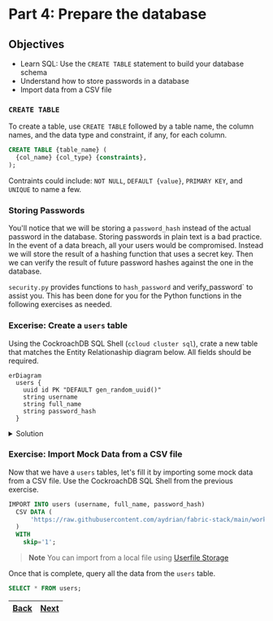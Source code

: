 # Part 4: Prepare the database

## Objectives

- Learn SQL: Use the `CREATE TABLE` statement to build your database schema
- Understand how to store passwords in a database
- Import data from a CSV file

### `CREATE TABLE`

To create a table, use `CREATE TABLE` followed by a table name, the column names, and the data type and constraint, if any, for each column.

```SQL
CREATE TABLE {table_name} (
  {col_name} {col_type} {constraints},
);
```

Contraints could include: `NOT NULL`, `DEFAULT {value}`, `PRIMARY KEY`, and `UNIQUE` to name a few.

### Storing Passwords

You'll notice that we will be storing a `password_hash` instead of the actual password in the database. Storing passwords in plain text is a bad practice. In the event of a data breach, all your users would be compromised. Instead we will store the result of a hashing function that uses a secret key. Then we can verify the result of future password hashes against the one in the database.

`security.py` provides functions to `hash_password` and verify_password` to assist you. This has been done for you for the Python functions in the following exercises as needed.

### Excerise: Create a `users` table

Using the CockroachDB SQL Shell (`ccloud cluster sql`), crate a new table that matches the Entity Relationaship diagram below. All fields should be required.

```mermaid
erDiagram
  users {
    uuid id PK "DEFAULT gen_random_uuid()"
    string username
    string full_name
    string password_hash
  }
```

<details> 
<br>
<summary>Solution</summary>

```SQL
CREATE TABLE users (
  id UUID NOT NULL DEFAULT gen_random_uuid() PRIMARY KEY,
  username STRING NOT NULL,
  password_hash STRING NOT NULL,
  full_name STRING NOT NULL,
);
```

</details>

### Exercise: Import Mock Data from a CSV file

Now that we have a `users` tables, let's fill it by importing some mock data from a CSV file. Use the CockroachDB SQL Shell from the previous exercise.

```SQL
IMPORT INTO users (username, full_name, password_hash)
  CSV DATA (
      'https://raw.githubusercontent.com/aydrian/fabric-stack/main/workshop/assets/mock_data.csv'
  )
  WITH
    skip='1';
```

> **Note**
> You can import from a local file using [Userfile Storage](https://www.cockroachlabs.com/docs/v22.2/use-userfile-storage)

Once that is complete, query all the data from the `users` table.

```SQL
SELECT * FROM users;
```

| [Back](part-3.md) | [Next](part-5.md) |
| ----------------- | ----------------- |
